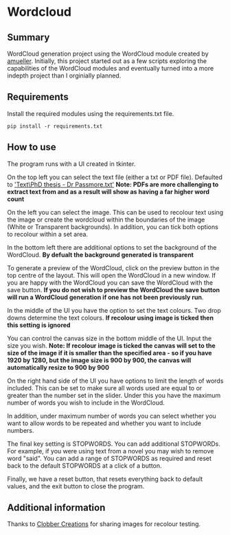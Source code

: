 # Wordcloud

## Summary

WordCloud generation project using the WordCloud module created by [amueller](https://github.com/amueller/). Initially, this project started out as a few scripts exploring the capabilities of the WordCloud modules and eventually turned into a more indepth project than I orginially planned.

## Requirements

Install the required modules using the requirements.txt file.

`pip install -r requirements.txt`

## How to use

The program runs with a UI created in tkinter.

On the top left you can select the text file (either a txt or PDF file). Defaulted to ['Text\PhD thesis - Dr Passmore.txt'](https://ore.exeter.ac.uk/repository/handle/10871/30021)
**Note: PDFs are more challenging to extract text from and as a result will show as having a far higher word count**

On the left you can select the image. This can be used to recolour text using the image or create the wordcloud within the boundaries of the image (White or Transparent backgrounds). In addition, you can tick both options to recolour within a set area.

In the bottom left there are additional options to set the background of the WordCloud. **By defualt the background generated is transparent**

To generate a preview of the WordCloud, click on the preview button in the top centre of the layout. This will open the WordCloud in a new window. If you are happy with the WordCloud you can save the WordCloud with the save button. **If you do not wish to preview the WordCloud the save button will run a WordCloud generation if one has not been previously run**.

In the middle of the UI you have the option to set the text colours. Two drop downs determine the text colours. **If recolour using image is ticked then this setting is ignored**

You can control the canvas size in the bottom middle of the UI. Input the size you wish. **Note: If recolour image is ticked the canvas will set to the size of the image if it is smaller than the specified area - so if you have 1920 by 1280, but the image size is 900 by 900, the canvas will automatically resize to 900 by 900**

On the right hand side of the UI you have options to limit the length of words included. This can be set to make sure all words used are equal to or greater than the number set in the slider. Under this you have the maximum number of words you wish to include in the WordCloud.

In addition, under maximum number of words you can select whether you want to allow words to be repeated and whether you want to include numbers.

The final key setting is STOPWORDS. You can add additional STOPWORDs. For example, if you were using text from a novel you may wish to remove word "said". You can add a range of STOPWORDS as required and reset back to the default STOPWORDS at a click of a button.

Finally, we have a reset button, that resets everything back to default values, and the exit button to close the program.

## Additional information

Thanks to [Clobber Creations](https://www.clobbercreations.co.uk/) for sharing images for recolour testing.
